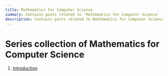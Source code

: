 ```yaml
---
title: Mathematics for Computer Science
summary: Contains posts related to `Mathematics for Computer Science`
description: Contains posts related to Mathematics for Computer Science
---
```


# Series collection of Mathematics for Computer Science


1. [Introduction](/posts/math-cs/intro/)